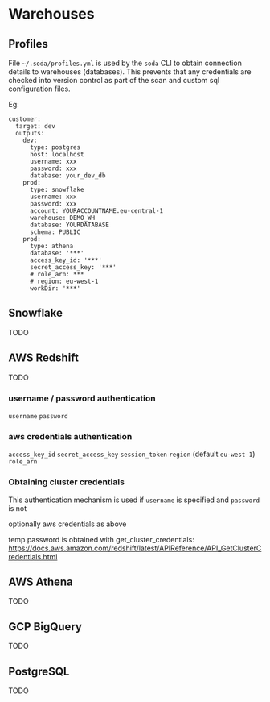 # Warehouses

## Profiles

File `~/.soda/profiles.yml` is used by the `soda` CLI to obtain connection details to 
warehouses (databases).  This prevents that any credentials are checked into version control 
as part of the scan and custom sql configuration files.

Eg:

```
customer:
  target: dev
  outputs:
    dev:
      type: postgres
      host: localhost
      username: xxx
      password: xxx
      database: your_dev_db
    prod:
      type: snowflake
      username: xxx
      password: xxx
      account: YOURACCOUNTNAME.eu-central-1
      warehouse: DEMO_WH
      database: YOURDATABASE
      schema: PUBLIC
    prod:
      type: athena
      database: '***'
      access_key_id: '***'
      secret_access_key: '***'
      # role_arn: ***
      # region: eu-west-1
      workDir: '***'
```

## Snowflake

TODO

## AWS Redshift

TODO

### username / password authentication

`username`
`password`

### aws credentials authentication

`access_key_id`
`secret_access_key`
`session_token`
`region` (default `eu-west-1`)
`role_arn`

### Obtaining cluster credentials

This authentication mechanism is used if `username` is specified and `password` is not

optionally aws credentials as above

temp password is obtained with get_cluster_credentials: 
https://docs.aws.amazon.com/redshift/latest/APIReference/API_GetClusterCredentials.html

## AWS Athena

TODO

## GCP BigQuery

TODO

## PostgreSQL

TODO